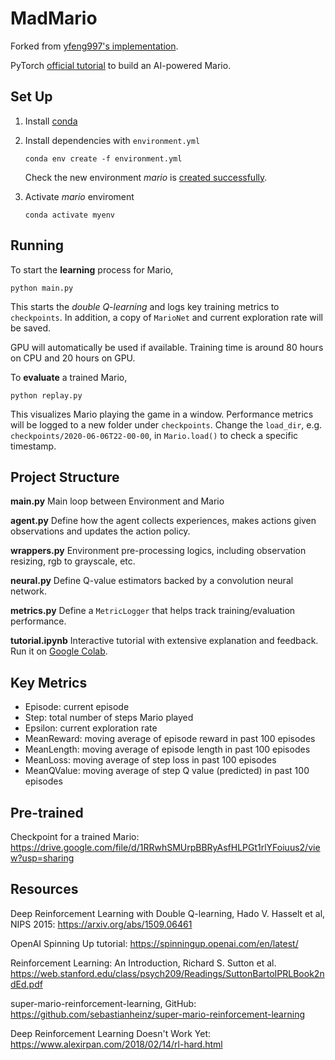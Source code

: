 
# MadMario

Forked from [yfeng997's implementation](https://github.com/yfeng997/MadMario).

PyTorch [official tutorial](https://pytorch.org/tutorials/intermediate/mario_rl_tutorial.html) to build an AI-powered Mario.

## Set Up
1. Install [conda](https://www.anaconda.com/products/individual)
2. Install dependencies with `environment.yml`
    ```
    conda env create -f environment.yml
    ```
    Check the new environment *mario* is [created successfully](https://docs.conda.io/projects/conda/en/latest/user-guide/tasks/manage-environments.html#creating-an-environment-from-an-environment-yml-file).

3. Activate *mario* enviroment
    ```
    conda activate myenv
    ```

## Running
To start the **learning** process for Mario,
```
python main.py
```
This starts the *double Q-learning* and logs key training metrics to `checkpoints`. In addition, a copy of `MarioNet` and current exploration rate will be saved.

GPU will automatically be used if available. Training time is around 80 hours on CPU and 20 hours on GPU.

To **evaluate** a trained Mario,
```
python replay.py
```
This visualizes Mario playing the game in a window. Performance metrics will be logged to a new folder under `checkpoints`. Change the `load_dir`, e.g. `checkpoints/2020-06-06T22-00-00`, in `Mario.load()` to check a specific timestamp.


## Project Structure
**main.py**
Main loop between Environment and Mario

**agent.py**
Define how the agent collects experiences, makes actions given observations and updates the action policy.

**wrappers.py**
Environment pre-processing logics, including observation resizing, rgb to grayscale, etc.

**neural.py**
Define Q-value estimators backed by a convolution neural network.

**metrics.py**
Define a `MetricLogger` that helps track training/evaluation performance.

**tutorial.ipynb**
Interactive tutorial with extensive explanation and feedback. Run it on [Google Colab](https://colab.research.google.com/notebooks/intro.ipynb#recent=true).

## Key Metrics

- Episode: current episode
- Step: total number of steps Mario played
- Epsilon: current exploration rate
- MeanReward: moving average of episode reward in past 100 episodes
- MeanLength: moving average of episode length in past 100 episodes
- MeanLoss: moving average of step loss in past 100 episodes
- MeanQValue: moving average of step Q value (predicted) in past 100 episodes

## Pre-trained

Checkpoint for a trained Mario: https://drive.google.com/file/d/1RRwhSMUrpBBRyAsfHLPGt1rlYFoiuus2/view?usp=sharing

## Resources

Deep Reinforcement Learning with Double Q-learning, Hado V. Hasselt et al, NIPS 2015: https://arxiv.org/abs/1509.06461

OpenAI Spinning Up tutorial: https://spinningup.openai.com/en/latest/

Reinforcement Learning: An Introduction, Richard S. Sutton et al. https://web.stanford.edu/class/psych209/Readings/SuttonBartoIPRLBook2ndEd.pdf

super-mario-reinforcement-learning, GitHub: https://github.com/sebastianheinz/super-mario-reinforcement-learning

Deep Reinforcement Learning Doesn't Work Yet: https://www.alexirpan.com/2018/02/14/rl-hard.html
